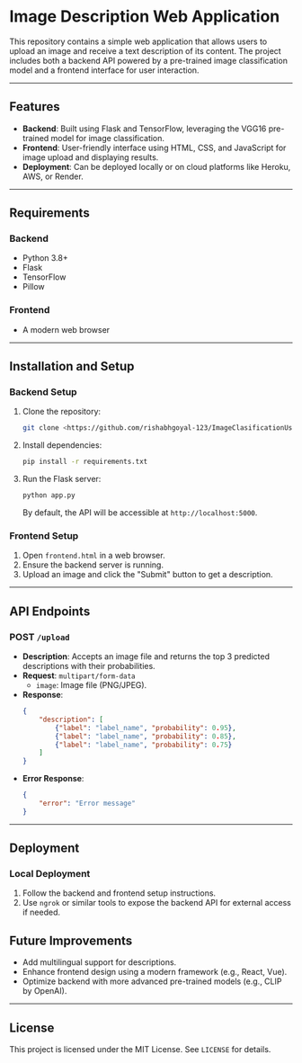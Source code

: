 # Image Description Web Application

This repository contains a simple web application that allows users to upload an image and receive a text description of its content. The project includes both a backend API powered by a pre-trained image classification model and a frontend interface for user interaction.

---

## Features
- **Backend**: Built using Flask and TensorFlow, leveraging the VGG16 pre-trained model for image classification.
- **Frontend**: User-friendly interface using HTML, CSS, and JavaScript for image upload and displaying results.
- **Deployment**: Can be deployed locally or on cloud platforms like Heroku, AWS, or Render.

---

## Requirements

### Backend
- Python 3.8+
- Flask
- TensorFlow
- Pillow

### Frontend
- A modern web browser

---

## Installation and Setup

### Backend Setup
1. Clone the repository:
   ```bash
   git clone <https://github.com/rishabhgoyal-123/ImageClasificationUsingPretrainedModel.git>
   ```
2. Install dependencies:
   ```bash
   pip install -r requirements.txt
   ```
3. Run the Flask server:
   ```bash
   python app.py
   ```
   By default, the API will be accessible at `http://localhost:5000`.

### Frontend Setup
1. Open `frontend.html` in a web browser.
2. Ensure the backend server is running.
3. Upload an image and click the "Submit" button to get a description.

---

## API Endpoints

### POST `/upload`
- **Description**: Accepts an image file and returns the top 3 predicted descriptions with their probabilities.
- **Request**: `multipart/form-data`
  - `image`: Image file (PNG/JPEG).
- **Response**:
  ```json
  {
      "description": [
          {"label": "label_name", "probability": 0.95},
          {"label": "label_name", "probability": 0.85},
          {"label": "label_name", "probability": 0.75}
      ]
  }
  ```
- **Error Response**:
  ```json
  {
      "error": "Error message"
  }
  ```

---

## Deployment

### Local Deployment
1. Follow the backend and frontend setup instructions.
2. Use `ngrok` or similar tools to expose the backend API for external access if needed.


## Future Improvements
- Add multilingual support for descriptions.
- Enhance frontend design using a modern framework (e.g., React, Vue).
- Optimize backend with more advanced pre-trained models (e.g., CLIP by OpenAI).

---

## License
This project is licensed under the MIT License. See `LICENSE` for details.
